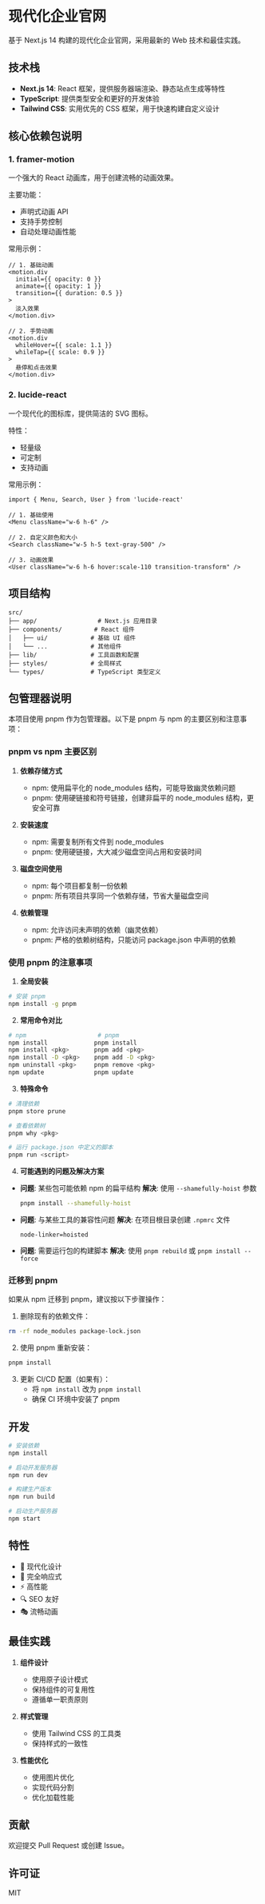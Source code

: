# 现代化企业官网

基于 Next.js 14 构建的现代化企业官网，采用最新的 Web 技术和最佳实践。

## 技术栈

- **Next.js 14**: React 框架，提供服务器端渲染、静态站点生成等特性
- **TypeScript**: 提供类型安全和更好的开发体验
- **Tailwind CSS**: 实用优先的 CSS 框架，用于快速构建自定义设计

## 核心依赖包说明

### 1. framer-motion
一个强大的 React 动画库，用于创建流畅的动画效果。

主要功能：
- 声明式动画 API
- 支持手势控制
- 自动处理动画性能

常用示例：
```tsx
// 1. 基础动画
<motion.div
  initial={{ opacity: 0 }}
  animate={{ opacity: 1 }}
  transition={{ duration: 0.5 }}
>
  淡入效果
</motion.div>

// 2. 手势动画
<motion.div
  whileHover={{ scale: 1.1 }}
  whileTap={{ scale: 0.9 }}
>
  悬停和点击效果
</motion.div>
```

### 2. lucide-react
一个现代化的图标库，提供简洁的 SVG 图标。

特性：
- 轻量级
- 可定制
- 支持动画

常用示例：
```tsx
import { Menu, Search, User } from 'lucide-react'

// 1. 基础使用
<Menu className="w-6 h-6" />

// 2. 自定义颜色和大小
<Search className="w-5 h-5 text-gray-500" />

// 3. 动画效果
<User className="w-6 h-6 hover:scale-110 transition-transform" />
```

## 项目结构

```
src/
├── app/                 # Next.js 应用目录
├── components/         # React 组件
│   ├── ui/            # 基础 UI 组件
│   └── ...            # 其他组件
├── lib/               # 工具函数和配置
├── styles/            # 全局样式
└── types/             # TypeScript 类型定义
```

## 包管理器说明

本项目使用 pnpm 作为包管理器。以下是 pnpm 与 npm 的主要区别和注意事项：

### pnpm vs npm 主要区别

1. **依赖存储方式**
   - npm: 使用扁平化的 node_modules 结构，可能导致幽灵依赖问题
   - pnpm: 使用硬链接和符号链接，创建非扁平的 node_modules 结构，更安全可靠

2. **安装速度**
   - npm: 需要复制所有文件到 node_modules
   - pnpm: 使用硬链接，大大减少磁盘空间占用和安装时间

3. **磁盘空间使用**
   - npm: 每个项目都复制一份依赖
   - pnpm: 所有项目共享同一个依赖存储，节省大量磁盘空间

4. **依赖管理**
   - npm: 允许访问未声明的依赖（幽灵依赖）
   - pnpm: 严格的依赖树结构，只能访问 package.json 中声明的依赖

### 使用 pnpm 的注意事项

1. **全局安装**
```bash
# 安装 pnpm
npm install -g pnpm
```

2. **常用命令对比**
```bash
# npm                    # pnpm
npm install             pnpm install
npm install <pkg>       pnpm add <pkg>
npm install -D <pkg>    pnpm add -D <pkg>
npm uninstall <pkg>     pnpm remove <pkg>
npm update              pnpm update
```

3. **特殊命令**
```bash
# 清理依赖
pnpm store prune

# 查看依赖树
pnpm why <pkg>

# 运行 package.json 中定义的脚本
pnpm run <script>
```

4. **可能遇到的问题及解决方案**

- **问题**: 某些包可能依赖 npm 的扁平结构
  **解决**: 使用 `--shamefully-hoist` 参数
  ```bash
  pnpm install --shamefully-hoist
  ```

- **问题**: 与某些工具的兼容性问题
  **解决**: 在项目根目录创建 `.npmrc` 文件
  ```
  node-linker=hoisted
  ```

- **问题**: 需要运行包的构建脚本
  **解决**: 使用 `pnpm rebuild` 或 `pnpm install --force`

### 迁移到 pnpm

如果从 npm 迁移到 pnpm，建议按以下步骤操作：

1. 删除现有的依赖文件：
```bash
rm -rf node_modules package-lock.json
```

2. 使用 pnpm 重新安装：
```bash
pnpm install
```

3. 更新 CI/CD 配置（如果有）：
   - 将 `npm install` 改为 `pnpm install`
   - 确保 CI 环境中安装了 pnpm

## 开发

```bash
# 安装依赖
npm install

# 启动开发服务器
npm run dev

# 构建生产版本
npm run build

# 启动生产服务器
npm start
```

## 特性

- 🎨 现代化设计
- 📱 完全响应式
- ⚡ 高性能
- 🔍 SEO 友好
- 🎭 流畅动画

## 最佳实践

1. **组件设计**
   - 使用原子设计模式
   - 保持组件的可复用性
   - 遵循单一职责原则

2. **样式管理**
   - 使用 Tailwind CSS 的工具类
   - 保持样式的一致性

3. **性能优化**
   - 使用图片优化
   - 实现代码分割
   - 优化加载性能

## 贡献

欢迎提交 Pull Request 或创建 Issue。

## 许可证

MIT

